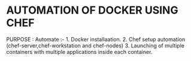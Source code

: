 # AUTOMATION OF DOCKER USING CHEF

PURPOSE :
Automate :-
	1. Docker installaation.
	2. Chef setup automation (chef-server,chef-workstation and chef-nodes)
	3. Launching of multiple containers with multiple applications inside each container.

